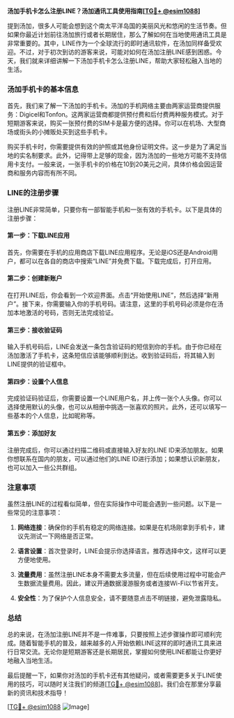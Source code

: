 **汤加手机卡怎么注册LINE？汤加通讯工具使用指南[[TG💪+ @esim1088](https://t.me/s/esim1088)]**

提到汤加，很多人可能会想到这个南太平洋岛国的美丽风光和悠闲的生活节奏。但如果你最近计划前往汤加旅行或者长期居住，那么了解如何在当地使用通讯工具是非常重要的。其中，LINE作为一个全球流行的即时通讯软件，在汤加同样备受欢迎。不过，对于初次到访的游客来说，可能对如何在汤加注册LINE感到困惑。今天，我们就来详细讲解一下汤加手机卡怎么注册LINE，帮助大家轻松融入当地的生活。

### 汤加手机卡的基本信息

首先，我们来了解一下汤加的手机卡。汤加的手机网络主要由两家运营商提供服务：Digicel和Tonfon。这两家运营商都提供预付费和后付费两种服务模式。对于短期游客来说，购买一张预付费的SIM卡是最方便的选择。你可以在机场、大型商场或街头的小摊贩处买到这些手机卡。

购买手机卡时，你需要提供有效的护照或其他身份证明文件。这一步是为了满足当地的实名制要求。此外，记得带上足够的现金，因为汤加的一些地方可能不支持信用卡支付。一般来说，一张手机卡的价格在10到20美元之间，具体价格会因运营商和服务内容而有所不同。

### LINE的注册步骤

注册LINE非常简单，只要你有一部智能手机和一张有效的手机卡。以下是具体的注册步骤：

#### 第一步：下载LINE应用

首先，你需要在手机的应用商店下载LINE应用程序。无论是iOS还是Android用户，都可以在各自的商店中搜索“LINE”并免费下载。下载完成后，打开应用。

#### 第二步：创建新账户

在打开LINE后，你会看到一个欢迎界面。点击“开始使用LINE”，然后选择“新用户”。接下来，你需要输入你的手机号码。请注意，这里的手机号码必须是你在汤加本地激活的号码，否则无法完成验证。

#### 第三步：接收验证码

输入手机号码后，LINE会发送一条包含验证码的短信到你的手机。由于你已经在汤加激活了手机卡，这条短信应该能够顺利到达。收到验证码后，将其输入到LINE提供的验证框中。

#### 第四步：设置个人信息

完成验证码验证后，你需要设置一个LINE用户名，并上传一张个人头像。你可以选择使用默认的头像，也可以从相册中挑选一张喜欢的照片。此外，还可以填写一些基本的个人信息，比如昵称等。

#### 第五步：添加好友

注册完成后，你可以通过扫描二维码或直接输入好友的LINE ID来添加朋友。如果你想联系在国内的朋友，可以通过他们的LINE ID进行添加；如果想认识新朋友，也可以加入一些公共群组。

### 注意事项

虽然注册LINE的过程看似简单，但在实际操作中可能会遇到一些问题。以下是一些常见的注意事项：

1. **网络连接**：确保你的手机有稳定的网络连接。如果是在机场刚拿到手机卡，建议先测试一下网络是否正常。
   
2. **语言设置**：首次登录时，LINE会提示你选择语言。推荐选择中文，这样可以更方便地使用。

3. **流量费用**：虽然注册LINE本身不需要太多流量，但在后续使用过程中可能会产生数据流量费用。因此，建议开通数据漫游服务或者连接Wi-Fi以节省开支。

4. **安全性**：为了保护个人信息安全，请不要随意点击不明链接，避免泄露隐私。

### 总结

总的来说，在汤加注册LINE并不是一件难事，只要按照上述步骤操作即可顺利完成。随着智能手机的普及，越来越多的人开始依赖LINE这样的即时通讯工具来进行日常交流。无论你是短期游客还是长期居民，掌握如何使用LINE都能让你更好地融入当地生活。

最后提醒一下，如果你对汤加的手机卡还有其他疑问，或者需要更多关于LINE使用的技巧，可以随时关注我们的频道[[TG💪+ @esim1088](https://t.me/s/esim1088)]。我们会在那里分享最新的资讯和技术指导！

[[TG💪+ @esim1088](https://t.me/s/esim1088) ![Image](https://i.postimg.cc/4NQfJmqS/Snipaste-2025-05-13-00-14-12.png)]
